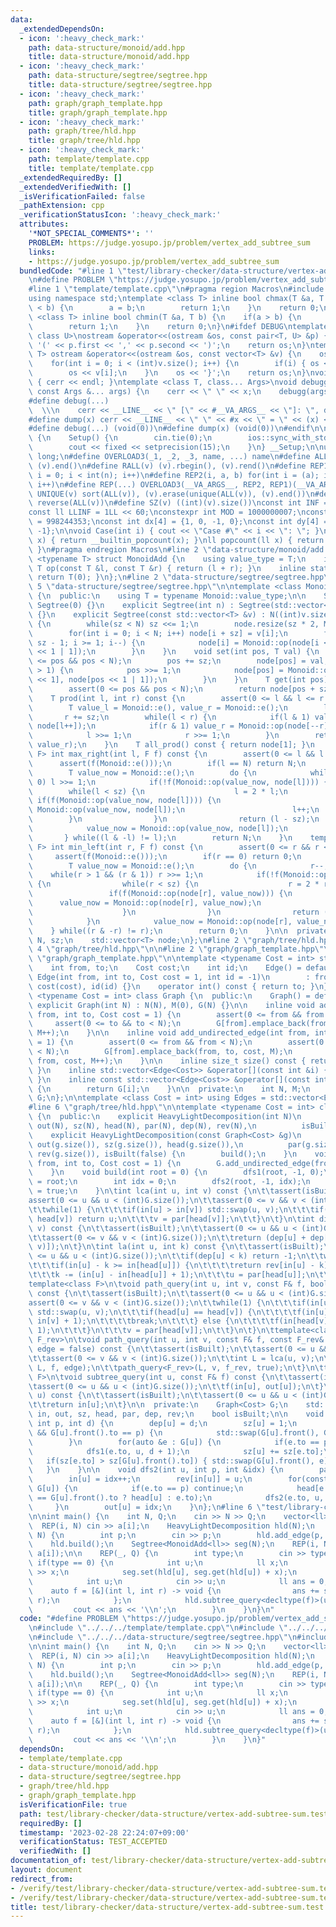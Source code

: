 ```yaml
---
data:
  _extendedDependsOn:
  - icon: ':heavy_check_mark:'
    path: data-structure/monoid/add.hpp
    title: data-structure/monoid/add.hpp
  - icon: ':heavy_check_mark:'
    path: data-structure/segtree/segtree.hpp
    title: data-structure/segtree/segtree.hpp
  - icon: ':heavy_check_mark:'
    path: graph/graph_template.hpp
    title: graph/graph_template.hpp
  - icon: ':heavy_check_mark:'
    path: graph/tree/hld.hpp
    title: graph/tree/hld.hpp
  - icon: ':heavy_check_mark:'
    path: template/template.cpp
    title: template/template.cpp
  _extendedRequiredBy: []
  _extendedVerifiedWith: []
  _isVerificationFailed: false
  _pathExtension: cpp
  _verificationStatusIcon: ':heavy_check_mark:'
  attributes:
    '*NOT_SPECIAL_COMMENTS*': ''
    PROBLEM: https://judge.yosupo.jp/problem/vertex_add_subtree_sum
    links:
    - https://judge.yosupo.jp/problem/vertex_add_subtree_sum
  bundledCode: "#line 1 \"test/library-checker/data-structure/vertex-add-subtree-sum.test.cpp\"\
    \n#define PROBLEM \"https://judge.yosupo.jp/problem/vertex_add_subtree_sum\"\n\
    #line 1 \"template/template.cpp\"\n#pragma region Macros\n#include <bits/stdc++.h>\n\
    using namespace std;\ntemplate <class T> inline bool chmax(T &a, T b) {\n    if(a\
    \ < b) {\n        a = b;\n        return 1;\n    }\n    return 0;\n}\ntemplate\
    \ <class T> inline bool chmin(T &a, T b) {\n    if(a > b) {\n        a = b;\n\
    \        return 1;\n    }\n    return 0;\n}\n#ifdef DEBUG\ntemplate <class T,\
    \ class U>\nostream &operator<<(ostream &os, const pair<T, U> &p) {\n    os <<\
    \ '(' << p.first << ',' << p.second << ')';\n    return os;\n}\ntemplate <class\
    \ T> ostream &operator<<(ostream &os, const vector<T> &v) {\n    os << '{';\n\
    \    for(int i = 0; i < (int)v.size(); i++) {\n        if(i) { os << ','; }\n\
    \        os << v[i];\n    }\n    os << '}';\n    return os;\n}\nvoid debugg()\
    \ { cerr << endl; }\ntemplate <class T, class... Args>\nvoid debugg(const T &x,\
    \ const Args &... args) {\n    cerr << \" \" << x;\n    debugg(args...);\n}\n\
    #define debug(...)                                                           \
    \  \\\n    cerr << __LINE__ << \" [\" << #__VA_ARGS__ << \"]: \", debugg(__VA_ARGS__)\n\
    #define dump(x) cerr << __LINE__ << \" \" << #x << \" = \" << (x) << endl\n#else\n\
    #define debug(...) (void(0))\n#define dump(x) (void(0))\n#endif\n\nstruct Setup\
    \ {\n    Setup() {\n        cin.tie(0);\n        ios::sync_with_stdio(false);\n\
    \        cout << fixed << setprecision(15);\n    }\n} __Setup;\n\nusing ll = long\
    \ long;\n#define OVERLOAD3(_1, _2, _3, name, ...) name\n#define ALL(v) (v).begin(),\
    \ (v).end()\n#define RALL(v) (v).rbegin(), (v).rend()\n#define REP1(i, n) for(int\
    \ i = 0; i < int(n); i++)\n#define REP2(i, a, b) for(int i = (a); i < int(b);\
    \ i++)\n#define REP(...) OVERLOAD3(__VA_ARGS__, REP2, REP1)(__VA_ARGS__)\n#define\
    \ UNIQUE(v) sort(ALL(v)), (v).erase(unique(ALL(v)), (v).end())\n#define REVERSE(v)\
    \ reverse(ALL(v))\n#define SZ(v) ((int)(v).size())\nconst int INF = 1 << 30;\n\
    const ll LLINF = 1LL << 60;\nconstexpr int MOD = 1000000007;\nconstexpr int MOD2\
    \ = 998244353;\nconst int dx[4] = {1, 0, -1, 0};\nconst int dy[4] = {0, 1, 0,\
    \ -1};\n\nvoid Case(int i) { cout << \"Case #\" << i << \": \"; }\nint popcount(int\
    \ x) { return __builtin_popcount(x); }\nll popcount(ll x) { return __builtin_popcountll(x);\
    \ }\n#pragma endregion Macros\n#line 2 \"data-structure/monoid/add.hpp\"\n\ntemplate\
    \ <typename T> struct MonoidAdd {\n    using value_type = T;\n    inline static\
    \ T op(const T &l, const T &r) { return (l + r); }\n    inline static T e() {\
    \ return T(0); }\n};\n#line 2 \"data-structure/segtree/segtree.hpp\"\n\n#line\
    \ 5 \"data-structure/segtree/segtree.hpp\"\n\ntemplate <class Monoid> class Segtree\
    \ {\n  public:\n    using T = typename Monoid::value_type;\n\n    Segtree() :\
    \ Segtree(0) {}\n    explicit Segtree(int n) : Segtree(std::vector<T>(n, Monoid::e()))\
    \ {}\n    explicit Segtree(const std::vector<T> &v) : N((int)v.size()), sz(1)\
    \ {\n        while(sz < N) sz <<= 1;\n        node.resize(sz * 2, Monoid::e());\n\
    \        for(int i = 0; i < N; i++) node[i + sz] = v[i];\n        for(int i =\
    \ sz - 1; i >= 1; i--) {\n            node[i] = Monoid::op(node[i << 1], node[i\
    \ << 1 | 1]);\n        }\n    }\n    void set(int pos, T val) {\n        assert(0\
    \ <= pos && pos < N);\n        pos += sz;\n        node[pos] = val;\n        while(pos\
    \ > 1) {\n            pos >>= 1;\n            node[pos] = Monoid::op(node[pos\
    \ << 1], node[pos << 1 | 1]);\n        }\n    }\n    T get(int pos) const {\n\
    \        assert(0 <= pos && pos < N);\n        return node[pos + sz];\n    }\n\
    \    T prod(int l, int r) const {\n        assert(0 <= l && l <= r && r <= N);\n\
    \        T value_l = Monoid::e(), value_r = Monoid::e();\n        l += sz;\n \
    \       r += sz;\n        while(l < r) {\n            if(l & 1) value_l = Monoid::op(value_l,\
    \ node[l++]);\n            if(r & 1) value_r = Monoid::op(node[--r], value_r);\n\
    \            l >>= 1;\n            r >>= 1;\n        }\n        return Monoid::op(value_l,\
    \ value_r);\n    }\n    T all_prod() const { return node[1]; }\n    template <class\
    \ F> int max_right(int l, F f) const {\n        assert(0 <= l && l <= N);\n  \
    \      assert(f(Monoid::e()));\n        if(l == N) return N;\n        l += sz;\n\
    \        T value_now = Monoid::e();\n        do {\n            while((l & 1) ==\
    \ 0) l >>= 1;\n            if(!f(Monoid::op(value_now, node[l]))) {\n        \
    \        while(l < sz) {\n                    l = 2 * l;\n                   \
    \ if(f(Monoid::op(value_now, node[l]))) {\n                        value_now =\
    \ Monoid::op(value_now, node[l]);\n                        l++;\n            \
    \        }\n                }\n                return (l - sz);\n            }\n\
    \            value_now = Monoid::op(value_now, node[l]);\n            l++;\n \
    \       } while((l & -l) != l);\n        return N;\n    }\n    template <class\
    \ F> int min_left(int r, F f) const {\n        assert(0 <= r && r <= N);\n   \
    \     assert(f(Monoid::e()));\n        if(r == 0) return 0;\n        r += sz;\n\
    \        T value_now = Monoid::e();\n        do {\n            r--;\n        \
    \    while(r > 1 && (r & 1)) r >>= 1;\n            if(!f(Monoid::op(node[r], value_now)))\
    \ {\n                while(r < sz) {\n                    r = 2 * r + 1;\n   \
    \                 if(f(Monoid::op(node[r], value_now))) {\n                  \
    \      value_now = Monoid::op(node[r], value_now);\n                        r--;\n\
    \                    }\n                }\n                return ((r + 1) - sz);\n\
    \            }\n            value_now = Monoid::op(node[r], value_now);\n    \
    \    } while((r & -r) != r);\n        return 0;\n    }\n\n  private:\n    int\
    \ N, sz;\n    std::vector<T> node;\n};\n#line 2 \"graph/tree/hld.hpp\"\n\n#line\
    \ 4 \"graph/tree/hld.hpp\"\n\n#line 2 \"graph/graph_template.hpp\"\n\n#line 5\
    \ \"graph/graph_template.hpp\"\n\ntemplate <typename Cost = int> struct Edge {\n\
    \    int from, to;\n    Cost cost;\n    int id;\n    Edge() = default;\n    explicit\
    \ Edge(int from, int to, Cost cost = 1, int id = -1)\n        : from(from), to(to),\
    \ cost(cost), id(id) {}\n    operator int() const { return to; }\n};\n\ntemplate\
    \ <typename Cost = int> class Graph {\n  public:\n    Graph() = default;\n   \
    \ explicit Graph(int N) : N(N), M(0), G(N) {}\n\n    inline void add_directed_edge(int\
    \ from, int to, Cost cost = 1) {\n        assert(0 <= from && from < N);\n   \
    \     assert(0 <= to && to < N);\n        G[from].emplace_back(from, to, cost,\
    \ M++);\n    }\n\n    inline void add_undirected_edge(int from, int to, Cost cost\
    \ = 1) {\n        assert(0 <= from && from < N);\n        assert(0 <= to && to\
    \ < N);\n        G[from].emplace_back(from, to, cost, M);\n        G[to].emplace_back(to,\
    \ from, cost, M++);\n    }\n\n    inline size_t size() const { return G.size();\
    \ }\n    inline std::vector<Edge<Cost>> &operator[](const int &i) { return G[i];\
    \ }\n    inline const std::vector<Edge<Cost>> &operator[](const int &i) const\
    \ {\n        return G[i];\n    }\n\n  private:\n    int N, M;\n    std::vector<std::vector<Edge<Cost>>>\
    \ G;\n};\n\ntemplate <class Cost = int> using Edges = std::vector<Edge<Cost>>;\n\
    #line 6 \"graph/tree/hld.hpp\"\n\ntemplate <typename Cost = int> class HeavyLightDecomposition\
    \ {\n  public:\n    explicit HeavyLightDecomposition(int N)\n        : G(N), in(N),\
    \ out(N), sz(N), head(N), par(N), dep(N), rev(N),\n          isBuilt(false) {}\n\
    \    explicit HeavyLightDecomposition(const Graph<Cost> &g)\n        : G(g), in(g.size()),\
    \ out(g.size()), sz(g.size()), head(g.size()),\n          par(g.size()), dep(g.size()),\
    \ rev(g.size()), isBuilt(false) {\n        build();\n    }\n    void add_edge(int\
    \ from, int to, Cost cost = 1) {\n        G.add_undirected_edge(from, to, cost);\n\
    \    }\n    void build(int root = 0) {\n        dfs1(root, -1, 0);\n        head[root]\
    \ = root;\n        int idx = 0;\n        dfs2(root, -1, idx);\n        isBuilt\
    \ = true;\n    }\n\tint lca(int u, int v) const {\n\t\tassert(isBuilt);\n\t\t\
    assert(0 <= u && u < (int)G.size());\n\t\tassert(0 <= v && v < (int)G.size());\n\
    \t\twhile(1) {\n\t\t\tif(in[u] > in[v]) std::swap(u, v);\n\t\t\tif(head[u] ==\
    \ head[v]) return u;\n\t\t\tv = par[head[v]];\n\t\t}\n\t}\n\tint dist(int u, int\
    \ v) const {\n\t\tassert(isBuilt);\n\t\tassert(0 <= u && u < (int)G.size());\n\
    \t\tassert(0 <= v && v < (int)G.size());\n\t\treturn (dep[u] + dep[v] - 2 * dep[lca(u,\
    \ v)]);\n\t}\n\tint la(int u, int k) const {\n\t\tassert(isBuilt);\n\t\tassert(0\
    \ <= u && u < (int)G.size());\n\t\tif(dep[u] < k) return -1;\n\t\twhile(1) {\n\
    \t\t\tif(in[u] - k >= in[head[u]]) {\n\t\t\t\treturn rev[in[u] - k];\n\t\t\t}\n\
    \t\t\tk -= (in[u] - in[head[u]] + 1);\n\t\t\tu = par[head[u]];\n\t\t}\n\t}\n\t\
    template<class F>\n\tvoid path_query(int u, int v, const F& f, bool edge = false)\
    \ const {\n\t\tassert(isBuilt);\n\t\tassert(0 <= u && u < (int)G.size());\n\t\t\
    assert(0 <= v && v < (int)G.size());\n\t\twhile(1) {\n\t\t\tif(in[u] > in[v])\
    \ std::swap(u, v);\n\t\t\tif(head[u] == head[v]) {\n\t\t\t\tf(in[u] + (int)(edge),\
    \ in[v] + 1);\n\t\t\t\tbreak;\n\t\t\t} else {\n\t\t\t\tf(in[head[v]], in[v] +\
    \ 1);\n\t\t\t}\n\t\t\tv = par[head[v]];\n\t\t}\n\t}\n\ttemplate<class F, class\
    \ F_rev>\n\tvoid path_query(int u, int v, const F& f, const F_rev& f_rev, bool\
    \ edge = false) const {\n\t\tassert(isBuilt);\n\t\tassert(0 <= u && u < (int)G.size());\n\
    \t\tassert(0 <= v && v < (int)G.size());\n\t\tint L = lca(u, v);\n\t\tpath_query<F>(u,\
    \ L, f, edge);\n\t\tpath_query<F_rev>(L, v, f_rev, true);\n\t}\n\ttemplate<class\
    \ F>\n\tvoid subtree_query(int u, const F& f) const {\n\t\tassert(isBuilt);\n\t\
    \tassert(0 <= u && u < (int)G.size());\n\t\tf(in[u], out[u]);\n\t}\n\tint operator[](int\
    \ u) const {\n\t\tassert(isBuilt);\n\t\tassert(0 <= u && u < (int)G.size());\n\
    \t\treturn in[u];\n\t}\n\n  private:\n    Graph<Cost> G;\n    std::vector<int>\
    \ in, out, sz, head, par, dep, rev;\n    bool isBuilt;\n\n    void dfs1(int u,\
    \ int p, int d) {\n        dep[u] = d;\n        sz[u] = 1;\n        if(G[u].empty()\
    \ && G[u].front().to == p) {\n            std::swap(G[u].front(), G[u].back());\n\
    \        }\n        for(auto &e : G[u]) {\n            if(e.to == p) continue;\n\
    \            dfs1(e.to, u, d + 1);\n            sz[u] += sz[e.to];\n         \
    \   if(sz[e.to] > sz[G[u].front().to]) { std::swap(G[u].front(), e); }\n     \
    \   }\n    }\n\n    void dfs2(int u, int p, int &idx) {\n        par[u] = p;\n\
    \        in[u] = idx++;\n        rev[in[u]] = u;\n        for(const auto &e :\
    \ G[u]) {\n            if(e.to == p) continue;\n            head[e.to] = (e.to\
    \ == G[u].front().to ? head[u] : e.to);\n            dfs2(e.to, u, idx);\n   \
    \     }\n        out[u] = idx;\n    }\n};\n#line 6 \"test/library-checker/data-structure/vertex-add-subtree-sum.test.cpp\"\
    \n\nint main() {\n    int N, Q;\n    cin >> N >> Q;\n    vector<ll> a(N);\n  \
    \  REP(i, N) cin >> a[i];\n    HeavyLightDecomposition hld(N);\n    REP(i, 1,\
    \ N) {\n        int p;\n        cin >> p;\n        hld.add_edge(p, i);\n    }\n\
    \    hld.build();\n    Segtree<MonoidAdd<ll>> seg(N);\n    REP(i, N) seg.set(hld[i],\
    \ a[i]);\n\n    REP(_, Q) {\n        int type;\n        cin >> type;\n       \
    \ if(type == 0) {\n            int u;\n            ll x;\n            cin >> u\
    \ >> x;\n            seg.set(hld[u], seg.get(hld[u]) + x);\n        } else {\n\
    \            int u;\n            cin >> u;\n            ll ans = 0;\n        \
    \    auto f = [&](int l, int r) -> void {\n                ans += seg.prod(l,\
    \ r);\n            };\n            hld.subtree_query<decltype(f)>(u, f);\n   \
    \         cout << ans << '\\n';\n        }\n    }\n}\n"
  code: "#define PROBLEM \"https://judge.yosupo.jp/problem/vertex_add_subtree_sum\"\
    \n#include \"../../../template/template.cpp\"\n#include \"../../../data-structure/monoid/add.hpp\"\
    \n#include \"../../../data-structure/segtree/segtree.hpp\"\n#include \"../../../graph/tree/hld.hpp\"\
    \n\nint main() {\n    int N, Q;\n    cin >> N >> Q;\n    vector<ll> a(N);\n  \
    \  REP(i, N) cin >> a[i];\n    HeavyLightDecomposition hld(N);\n    REP(i, 1,\
    \ N) {\n        int p;\n        cin >> p;\n        hld.add_edge(p, i);\n    }\n\
    \    hld.build();\n    Segtree<MonoidAdd<ll>> seg(N);\n    REP(i, N) seg.set(hld[i],\
    \ a[i]);\n\n    REP(_, Q) {\n        int type;\n        cin >> type;\n       \
    \ if(type == 0) {\n            int u;\n            ll x;\n            cin >> u\
    \ >> x;\n            seg.set(hld[u], seg.get(hld[u]) + x);\n        } else {\n\
    \            int u;\n            cin >> u;\n            ll ans = 0;\n        \
    \    auto f = [&](int l, int r) -> void {\n                ans += seg.prod(l,\
    \ r);\n            };\n            hld.subtree_query<decltype(f)>(u, f);\n   \
    \         cout << ans << '\\n';\n        }\n    }\n}"
  dependsOn:
  - template/template.cpp
  - data-structure/monoid/add.hpp
  - data-structure/segtree/segtree.hpp
  - graph/tree/hld.hpp
  - graph/graph_template.hpp
  isVerificationFile: true
  path: test/library-checker/data-structure/vertex-add-subtree-sum.test.cpp
  requiredBy: []
  timestamp: '2023-02-28 22:24:07+09:00'
  verificationStatus: TEST_ACCEPTED
  verifiedWith: []
documentation_of: test/library-checker/data-structure/vertex-add-subtree-sum.test.cpp
layout: document
redirect_from:
- /verify/test/library-checker/data-structure/vertex-add-subtree-sum.test.cpp
- /verify/test/library-checker/data-structure/vertex-add-subtree-sum.test.cpp.html
title: test/library-checker/data-structure/vertex-add-subtree-sum.test.cpp
---
```

